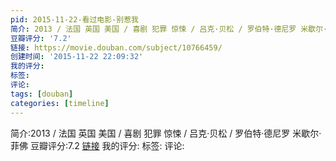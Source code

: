 ```yaml
---
pid: 2015-11-22-看过电影-别惹我
简介: 2013 / 法国 英国 美国 / 喜剧 犯罪 惊悚 / 吕克·贝松 / 罗伯特·德尼罗 米歇尔·菲佛
豆瓣评分: '7.2'
链接: https://movie.douban.com/subject/10766459/
创建时间: '2015-11-22 22:09:32'
我的评分:
标签:
评论:
tags: [douban]
categories: [timeline]
---
```

简介:2013 / 法国 英国 美国 / 喜剧 犯罪 惊悚 / 吕克·贝松 / 罗伯特·德尼罗 米歇尔·菲佛
豆瓣评分:7.2
[链接](https://movie.douban.com/subject/10766459/)
我的评分:
标签:
评论:
